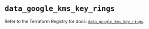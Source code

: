 # `data_google_kms_key_rings`

Refer to the Terraform Registry for docs: [`data_google_kms_key_rings`](https://registry.terraform.io/providers/hashicorp/google/6.19.0/docs/data-sources/kms_key_rings).
